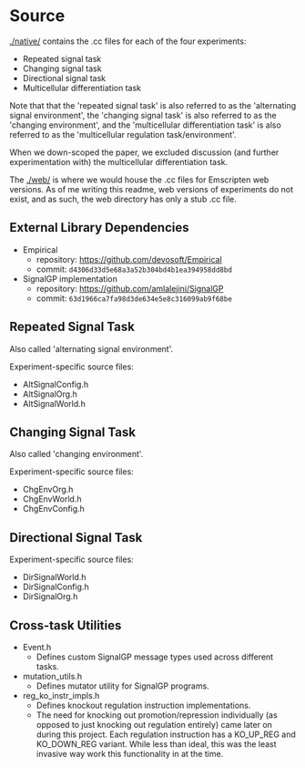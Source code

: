 # Source

[./native/](./native/) contains the .cc files for each of the four experiments:

- Repeated signal task
- Changing signal task
- Directional signal task
- Multicellular differentiation task

Note that that the 'repeated signal task' is also referred to as the 'alternating signal environment',
the 'changing signal task' is also referred to as the 'changing environment', and the 'multicellular
differentiation task' is also referred to as the 'multicellular regulation task/environment'.

When we down-scoped the paper, we excluded discussion (and further experimentation with) the multicellular
differentiation task.

The [./web/](./web/) is where we would house the .cc files for Emscripten web versions. As of me writing
this readme, web versions of experiments do not exist, and as such, the web directory has only a stub
.cc file.

## External Library Dependencies

- Empirical
  - repository: <https://github.com/devosoft/Empirical>
  - commit: `d4306d33d5e68a3a52b304bd4b1ea394958dd8bd`
- SignalGP implementation
  - repository: <https://github.com/amlalejini/SignalGP>
  - commit: `63d1966ca7fa98d3de634e5e8c316099ab9f68be`

## Repeated Signal Task

Also called 'alternating signal environment'.

Experiment-specific source files:

- AltSignalConfig.h
- AltSignalOrg.h
- AltSignalWorld.h

## Changing Signal Task

Also called 'changing environment'.

Experiment-specific source files:

- ChgEnvOrg.h
- ChgEnvWorld.h
- ChgEnvConfig.h


## Directional Signal Task

Experiment-specific source files:

- DirSignalWorld.h
- DirSignalConfig.h
- DirSignalOrg.h

## Cross-task Utilities

- Event.h
  - Defines custom SignalGP message types used across different tasks.
- mutation_utils.h
  - Defines mutator utility for SignalGP programs.
- reg_ko_instr_impls.h
  - Defines knockout regulation instruction implementations.
  - The need for knocking out promotion/repression individually (as opposed to just knocking out regulation
    entirely) came later on during this project. Each regulation instruction has a KO_UP_REG and KO_DOWN_REG
    variant. While less than ideal, this was the least invasive way work this functionality in at the
    time.
